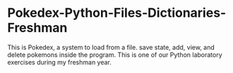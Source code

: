 # Pokedex-Python-Files-Dictionaries-Freshman
This is Pokedex, a system to  load from a file. save state, add, view, and delete pokemons inside the program. This is one of our Python laboratory exercises during my freshman year.
